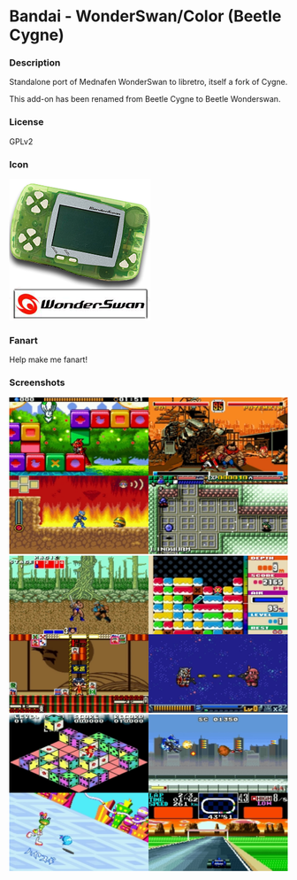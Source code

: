 # Bandai - WonderSwan/Color (Beetle Cygne)

### Description

Standalone port of Mednafen WonderSwan to libretro, itself a fork of Cygne.

This add-on has been renamed from Beetle Cygne to Beetle Wonderswan.

### License

GPLv2

### Icon

![Bandai - WonderSwan/Color (Beetle Cygne) icon](game.libretro.beetle-cygne/resources/icon.png)

### Fanart

Help make me fanart!

### Screenshots

![Bandai - WonderSwan/Color (Beetle Cygne) screenshot](game.libretro.beetle-cygne/resources/screenshot-01.jpg)
![Bandai - WonderSwan/Color (Beetle Cygne) screenshot](game.libretro.beetle-cygne/resources/screenshot-02.jpg)
![Bandai - WonderSwan/Color (Beetle Cygne) screenshot](game.libretro.beetle-cygne/resources/screenshot-03.jpg)
